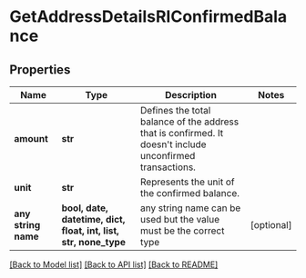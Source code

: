 # GetAddressDetailsRIConfirmedBalance


## Properties
Name | Type | Description | Notes
------------ | ------------- | ------------- | -------------
**amount** | **str** | Defines the total balance of the address that is confirmed. It doesn&#39;t include unconfirmed transactions. | 
**unit** | **str** | Represents the unit of the confirmed balance. | 
**any string name** | **bool, date, datetime, dict, float, int, list, str, none_type** | any string name can be used but the value must be the correct type | [optional]

[[Back to Model list]](../README.md#documentation-for-models) [[Back to API list]](../README.md#documentation-for-api-endpoints) [[Back to README]](../README.md)


